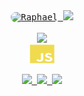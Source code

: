 <div align="center">
  <a href="https://github.com/rapdos-s">
    <kbd>
      <img alt="Raphael" height="170" style="border-radius:50px;" src="https://avatars.githubusercontent.com/u/86138022?s=400&u=32675f62225816682d5b80d1bcba4815d90c9e85&v=4">
      <img height="170em" src="https://github-readme-stats.vercel.app/api?username=rapdos-s&custom_title=rapdos-s | Raphael's GitHub Stats&theme=apprentice&include_all_commits=true&count_private=true&border_radius=3&hide_border=true&bg_color=3e3e3e&hide_rank=true"/>
    </kbd>
  </a>
</div>
</br>
<div align="center">
  <a href="https://github.com/rapdos-s">
  <kbd>
    <img height="158em" src="https://github-readme-stats.vercel.app/api/top-langs/?username=rapdos-s&layout=compact&langs_count=7&theme=apprentice&border_radius=3&hide_border=true&bg_color=3e3e3e&hide=shell,powershell"/>
    </br>
    <img align="center" alt="Rafa-Js" height="30" width="40" src="https://raw.githubusercontent.com/devicons/devicon/master/icons/javascript/javascript-plain.svg">
  </kbd>
  </a>
</div>
</br>
<div align="center">
  <kbd>
    <a href="https://discordapp.com/users/797961558889070623/">
      <img src="https://img.shields.io/badge/Discord-7289DA?style=for-the-badge&logo=discord&logoColor=white" target="_blank">
    </a> 
    <a href = "mailto:raphael.santos.esteves@gmail.com">
      <img src="https://img.shields.io/badge/-Gmail-%23333?style=for-the-badge&logo=gmail&logoColor=white" target="_blank">
    </a>
    <a href="https://www.linkedin.com/in/rapdos-s/">
      <img src="https://img.shields.io/badge/-LinkedIn-%230077B5?style=for-the-badge&logo=linkedin&logoColor=white" target="_blank">
    </a> 
  </kbd>
</div>

